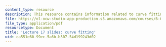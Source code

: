 ```yaml
---
content_type: resource
description: This resource contains information related to curve fitting.
file: https://ol-ocw-studio-app-production.s3.amazonaws.com/courses/6-00sc-introduction-to-computer-science-and-programming-spring-2011/ca551e6099ec5a6bb30754d199243d02_MIT6_00SCS11_lec17_slides.pdf
file_type: application/pdf
resourcetype: Document
title: 'Lecture 17 slides: curve fitting'
uid: ca551e60-99ec-5a6b-b307-54d199243d02
---
```

